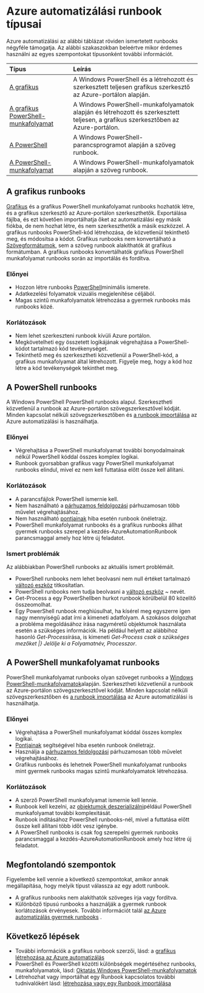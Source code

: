 <properties 
   pageTitle="Azure automatizálást Runbook típusai"
   description="A különböző típusú, amelyek segítségével használhatja az automatizálási Azure és dolgot, figyelembe kell vennie, ha annak megállapítása, hogy melyik típust válassza runbooks ismerteti. "
   services="automation"
   documentationCenter=""
   authors="mgoedtel"
   manager="jwhit"
   editor="tysonn" />
<tags 
   ms.service="automation"
   ms.devlang="na"
   ms.topic="article"
   ms.tgt_pltfrm="na"
   ms.workload="infrastructure-services"
   ms.date="09/12/2016"
   ms.author="bwren" />

# <a name="azure-automation-runbook-types"></a>Azure automatizálási runbook típusai

Azure automatizálási az alábbi táblázat röviden ismertetett runbooks négyféle támogatja.  Az alábbi szakaszokban beleértve mikor érdemes használni az egyes szempontokat típusonként további információt.


| Típus |  Leírás |
|:---|:---|
| [A grafikus](#graphical-runbooks) | A Windows PowerShell és a létrehozott és szerkesztett teljesen grafikus szerkesztő az Azure-portálon alapján. | 
| [A grafikus PowerShell-munkafolyamat](#graphical-runbooks) | A Windows PowerShell-munkafolyamatok alapján és létrehozott és szerkesztett teljesen, a grafikus szerkesztőben az Azure-portálon. 
| [A PowerShell](#powershell-runbooks) | A Windows PowerShell-parancsprogramot alapján a szöveg runbook.
| [A PowerShell-munkafolyamat](#powershell-workflow-runbooks) | A Windows PowerShell-munkafolyamatok alapján a szöveg runbook. |


## <a name="graphical-runbooks"></a>A grafikus runbooks

[Grafikus](automation-runbook-types.md#graphical-runbooks) és a grafikus PowerShell munkafolyamat runbooks hozhatók létre, és a grafikus szerkesztő az Azure-portálon szerkeszthetők.  Exportálása fájlba, és ezt követően importálhatja őket az automatizálási egy másik fiókba, de nem hozhat létre, és nem szerkeszthetők a másik eszközzel.  A grafikus runbooks PowerShell-kód létrehozása, de közvetlenül tekinthető meg, és módosítsa a kódot. Grafikus runbooks nem konvertálható a [Szövegformátumok](automation-runbook-types.md), sem a szöveg runbook alakíthatók át grafikus formátumban. A grafikus runbooks konvertálhatók grafikus PowerShell munkafolyamat runbooks során az importálás és fordítva.

### <a name="advantages"></a>Előnyei

- Hozzon létre runbooks [PowerShell](automation-powershell-workflow.md)minimális ismerete.
- Adatkezelési folyamatok vizuális megjelenítése céljából.
- Magas szintű munkafolyamatok létrehozása a gyermek runbooks más runbooks közé.


### <a name="limitations"></a>Korlátozások

- Nem lehet szerkeszteni runbook kívüli Azure portálon.
- Megkövetelheti egy összetett logikájának végrehajtása a PowerShell-kódot tartalmazó kód tevékenységet.
- Tekinthető meg és szerkesztheti közvetlenül a PowerShell-kód, a grafikus munkafolyamat által létrehozott. Figyelje meg, hogy a kód hoz létre a kód tevékenységek tekinthet meg.


## <a name="powershell-runbooks"></a>A PowerShell runbooks

A Windows PowerShell PowerShell runbooks alapul.  Szerkesztheti közvetlenül a runbook az Azure-portálon szövegszerkesztővel kódját.  Minden kapcsolat nélküli szövegszerkesztőben és [a runbook importálása](http://msdn.microsoft.com/library/azure/dn643637.aspx) az Azure automatizálási is használhatja.

### <a name="advantages"></a>Előnyei

- Végrehajtása a PowerShell munkafolyamat további bonyodalmainak nélkül PowerShell kóddal összes komplex logikai. 
- Runbook gyorsabban grafikus vagy PowerShell munkafolyamat runbooks elindul, mivel ez nem kell futtatása előtt össze kell állítani.

### <a name="limitations"></a>Korlátozások

- A parancsfájlok PowerShell ismernie kell.
- Nem használható a [párhuzamos feldolgozási](automation-powershell-workflow.md#parallel-processing) párhuzamosan több művelet végrehajtásához.
- Nem használható [pontjainak](automation-powershell-workflow.md#checkpoints) hiba esetén runbook önéletrajz.
- PowerShell munkafolyamat runbooks és a grafikus runbooks állhat gyermek runbooks szerepel a kezdés-AzureAutomationRunbook parancsmaggal amely hoz létre új feladatot.

### <a name="known-issues"></a>Ismert problémák
Az alábbiakban PowerShell runbooks az aktuális ismert problémáit.

- PowerShell runbooks nem lehet beolvasni nem null értéket tartalmazó [változó eszköz](automation-variables.md) titkosítatlan.
- PowerShell runbooks nem tudja beolvasni a [változó eszköz](automation-variables.md) *~* nevét.
- Get-Process a egy PowerShellben hurkot runbook körülbelül 80 közelítő összeomolhat. 
- Egy PowerShell runbook meghiúsulhat, ha kísérel meg egyszerre igen nagy mennyiségű adat írni a kimeneti adatfolyam.   A szokásos dolgozhat a probléma megoldásához írása nagyméretű objektumok használata esetén a szükséges információk.  Ha például helyett az alábbihoz hasonló *Get-Process*írása, is kimeneti *Get-Process csak a szükséges mezőket |} Jelölje ki a Folyamatnév, Processzor*.

## <a name="powershell-workflow-runbooks"></a>A PowerShell munkafolyamat runbooks

PowerShell munkafolyamat runbooks olyan szöveget runbooks a [Windows PowerShell-munkafolyamatok](automation-powershell-workflow.md)alapján.  Szerkesztheti közvetlenül a runbook az Azure-portálon szövegszerkesztővel kódját.  Minden kapcsolat nélküli szövegszerkesztőben és [a runbook importálása](http://msdn.microsoft.com/library/azure/dn643637.aspx) az Azure automatizálási is használhatja.

### <a name="advantages"></a>Előnyei

- Végrehajtása a PowerShell munkafolyamat kóddal összes komplex logikai.
- [Pontjainak](automation-powershell-workflow.md#checkpoints) segítségével hiba esetén runbook önéletrajz.
- Használja a [párhuzamos feldolgozási](automation-powershell-workflow.md#parallel-processing) párhuzamosan több művelet végrehajtásához.
- Grafikus runbooks és lehetnek PowerShell munkafolyamat runbooks mint gyermek runbooks magas szintű munkafolyamatok létrehozása.


### <a name="limitations"></a>Korlátozások

- A szerző PowerShell munkafolyamat ismernie kell lennie.
- Runbook kell kezelni, az [objektumok deszerializálni](automation-powershell-workflow.md#code-changes)például PowerShell munkafolyamat további komplexitását.
- Runbook indításához PowerShell runbooks-nél, mivel a futtatása előtt össze kell állítani több időt vesz igénybe.
- A PowerShell runbooks is csak fog szerepelni gyermek runbooks parancsmaggal a kezdés-AzureAutomationRunbook amely hoz létre új feladatot.


## <a name="considerations"></a>Megfontolandó szempontok

Figyelembe kell vennie a következő szempontokat, amikor annak megállapítása, hogy melyik típust válassza az egy adott runbook.

- A grafikus runbooks nem alakíthatók szöveges írja vagy fordítva.
- Különböző típusú runbooks a használják a gyermek runbook korlátozások érvényesek.  További információt talál [az Azure automatizálás gyermek runbooks](automation-child-runbooks.md) .

  
## <a name="next-steps"></a>Következő lépések

- További információk a grafikus runbook szerzői, lásd: a [grafikus létrehozása az Azure automatizálás](automation-graphical-authoring-intro.md)
- PowerShell és PowerShell közötti különbségek megértéséhez runbooks, munkafolyamatok, lásd: [Oktatás Windows PowerShell-munkafolyamatok](automation-powershell-workflow.md)
- Létrehozhat vagy importálhat egy Runbook kapcsolatos további tudnivalókért lásd: [létrehozása vagy egy Runbook importálása](automation-creating-importing-runbook.md)



